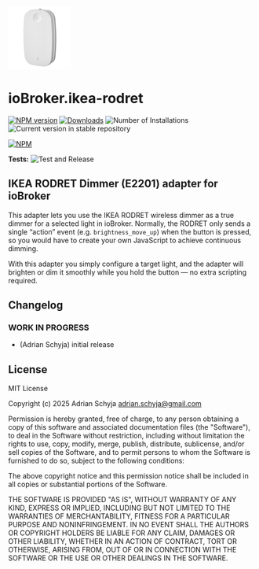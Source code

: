 ![Logo](docs/rodret_128.png)

# ioBroker.ikea-rodret

[![NPM version](https://img.shields.io/npm/v/iobroker.rodret.svg)](https://www.npmjs.com/package/iobroker.rodret)
[![Downloads](https://img.shields.io/npm/dm/iobroker.rodret.svg)](https://www.npmjs.com/package/iobroker.rodret)
![Number of Installations](https://iobroker.live/badges/rodret-installed.svg)
![Current version in stable repository](https://iobroker.live/badges/rodret-stable.svg)

[![NPM](https://nodei.co/npm/iobroker.rodret.png?downloads=true)](https://nodei.co/npm/iobroker.rodret/)

**Tests:** ![Test and Release](https://github.com/asc-ii/ioBroker.rodret/workflows/Test%20and%20Release/badge.svg)

## IKEA RODRET Dimmer (E2201) adapter for ioBroker

This adapter lets you use the IKEA RODRET wireless dimmer as a true dimmer for a selected light in ioBroker.
Normally, the RODRET only sends a single “action” event (e.g. `brightness_move_up`) when the button is pressed,
so you would have to create your own JavaScript to achieve continuous dimming.

With this adapter you simply configure a target light, and the adapter will
brighten or dim it smoothly while you hold the button — no extra scripting required.

## Changelog

<!--
	Placeholder for the next version (at the beginning of the line):
	### **WORK IN PROGRESS**
-->

### **WORK IN PROGRESS**

- (Adrian Schyja) initial release

## License

MIT License

Copyright (c) 2025 Adrian Schyja <adrian.schyja@gmail.com>

Permission is hereby granted, free of charge, to any person obtaining a copy
of this software and associated documentation files (the "Software"), to deal
in the Software without restriction, including without limitation the rights
to use, copy, modify, merge, publish, distribute, sublicense, and/or sell
copies of the Software, and to permit persons to whom the Software is
furnished to do so, subject to the following conditions:

The above copyright notice and this permission notice shall be included in all
copies or substantial portions of the Software.

THE SOFTWARE IS PROVIDED "AS IS", WITHOUT WARRANTY OF ANY KIND, EXPRESS OR
IMPLIED, INCLUDING BUT NOT LIMITED TO THE WARRANTIES OF MERCHANTABILITY,
FITNESS FOR A PARTICULAR PURPOSE AND NONINFRINGEMENT. IN NO EVENT SHALL THE
AUTHORS OR COPYRIGHT HOLDERS BE LIABLE FOR ANY CLAIM, DAMAGES OR OTHER
LIABILITY, WHETHER IN AN ACTION OF CONTRACT, TORT OR OTHERWISE, ARISING FROM,
OUT OF OR IN CONNECTION WITH THE SOFTWARE OR THE USE OR OTHER DEALINGS IN THE
SOFTWARE.
